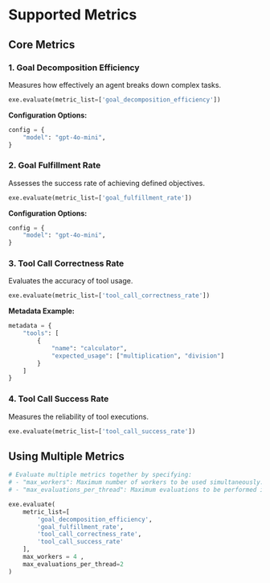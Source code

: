 # Supported Metrics

## Core Metrics

### 1. Goal Decomposition Efficiency
Measures how effectively an agent breaks down complex tasks.

```python
exe.evaluate(metric_list=['goal_decomposition_efficiency'])
```

**Configuration Options:**
```python
config = {
    "model": "gpt-4o-mini",
}
```

### 2. Goal Fulfillment Rate
Assesses the success rate of achieving defined objectives.

```python
exe.evaluate(metric_list=['goal_fulfillment_rate'])
```

**Configuration Options:**
```python
config = {
    "model": "gpt-4o-mini",
}
```

### 3. Tool Call Correctness Rate
Evaluates the accuracy of tool usage.

```python
exe.evaluate(metric_list=['tool_call_correctness_rate'])
```

**Metadata Example:**
```python
metadata = {
    "tools": [
        {
            "name": "calculator",
            "expected_usage": ["multiplication", "division"]
        }
    ]
}
```

### 4. Tool Call Success Rate
Measures the reliability of tool executions.

```python
exe.evaluate(metric_list=['tool_call_success_rate'])
```

## Using Multiple Metrics
```python
# Evaluate multiple metrics together by specifying:
# - "max_workers": Maximum number of workers to be used simultaneously.
# - "max_evaluations_per_thread": Maximum evaluations to be performed in a single thread.

exe.evaluate(
    metric_list=[
        'goal_decomposition_efficiency',
        'goal_fulfillment_rate',
        'tool_call_correctness_rate',
        'tool_call_success_rate'
    ],
    max_workers = 4 ,
    max_evaluations_per_thread=2 
)
```